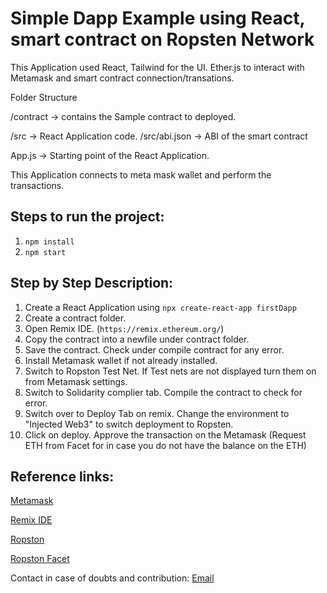 # Simple Dapp Example using React, smart contract on Ropsten Network

This Application used React, Tailwind for the UI.
Ether.js to interact with Metamask and smart contract connection/transations.

Folder Structure

/contract -> contains the Sample contract to deployed.

/src -> React Application code.
/src/abi.json -> ABI of the smart contract 

App.js -> Starting point of the React Application.

This Application connects to meta mask wallet and perform the transactions.

## Steps to run the project: 


1. `npm install`
2. `npm start`

## Step by Step Description: 

1. Create a React Application using `npx create-react-app firstDapp`
2. Create a contract folder.
3. Open Remix IDE. (`https://remix.ethereum.org/`)
4. Copy the contract into a newfile under contract folder.
5. Save the contract. Check under compile contract for any error.
6. Install Metamask wallet if not already installed.
7. Switch to Ropston Test Net. If Test nets are not displayed turn them on from Metamask settings.
8. Switch to Solidarity complier tab. Compile the contract to check for error.
9. Switch over to Deploy Tab on remix. Change the environment to "Injected Web3" to switch deployment to Ropsten.
10. Click on deploy. Approve the transaction on the Metamask (Request ETH from Facet for in case you do not have the balance on the ETH)


## Reference links: 

[Metamask](https://metamask.io/)

[Remix IDE](https://remix.ethereum.org/)

[Ropston](https://ropsten.etherscan.io/)

[Ropston Facet](https://faucet.dimensions.network/)


Contact in case of doubts and contribution: 
[Email](mailto:yashshh123@gmail.com)
